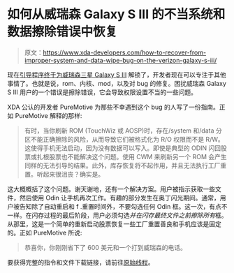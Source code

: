 # 如何从威瑞森 Galaxy S III 的不当系统和数据擦除错误中恢复

> 原文：<https://www.xda-developers.com/how-to-recover-from-improper-system-and-data-wipe-bug-on-the-verizon-galaxy-s-iii/>

现在[引导程序终于为](http://www.xda-developers.com/android/verizon-samsung-galaxy-s-iii-unlocked/)[威瑞森三星 Galaxy S III](http://forum.xda-developers.com/forumdisplay.php?f=1708) 解锁了，开发者现在可以专注于其他事情了。也就是说，rom、内核、mod，以及对 bug 的修复。困扰威瑞森 Galaxy S III 用户的一个错误是擦除错误，它会导致权限设置不当的一些问题。

XDA 公认的开发者 PureMotive 为那些不幸遇到这个 bug 的人写了一份指南。正如 PureMotive 解释的那样:

> 有时，当你刷新 ROM (TouchWiz 或 AOSP)时，存在/system 和/data 分区不能正确擦除的风险，从而导致它们被格式化为 R/O 权限而不是 R/W。这使得手机无法启动，因为没有数据可以写入。即使是典型的 ODIN 闪回股票或扎根股票也不能解决这个问题。使用 CWM 来刷新另一个 ROM 会产生同样的无法引导的结果。此外，库存恢复将不起作用，并且无法执行工厂重置。听起来很沮丧？确实是。

这大概概括了这个问题。谢天谢地，还有一个解决方案。用户被指示获取一些文件，然后使用 Odin 让手机再次工作。有趣的部分发生在奥丁闪光期间。通常，用户被告知除了自动重启和 f .重置时间外，不要勾选任何 Odin 框。这一次，有点不一样。在闪存过程的最后阶段，用户必须勾选*并在闪存最终文件之前擦除所有*框。从那里，这是一个简单的重新启动股票恢复一些工厂重置善良和手机应该是固定的。正如 PureMotive 所说:

> 恭喜你，你刚刚省下了 600 美元和一个打到威瑞森的电话。

要获得完整的指令和文件下载链接，请前往[原始线程](http://forum.xda-developers.com/showthread.php?t=1840030)。